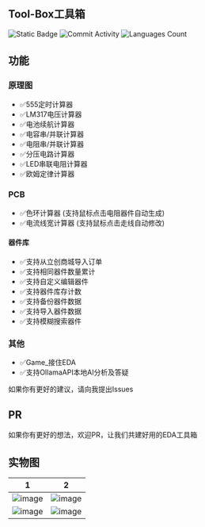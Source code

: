 ## Tool-Box工具箱

![Static Badge](https://img.shields.io/badge/License-Apache_2.0-green?style=for-the-badge)
![Commit Activity](https://img.shields.io/github/commit-activity/w/JasonYANG170/EDA-Toolbox?style=for-the-badge&color=yellow)
![Languages Count](https://img.shields.io/github/languages/count/JasonYANG170/EDA-Toolbox?logo=typescript&style=for-the-badge)

## 功能
### 原理图
- ✅555定时计算器
- ✅LM317电压计算器
- ✅电池续航计算器
- ✅电容串/并联计算器
- ✅电阻串/并联计算器
- ✅分压电路计算器
- ✅LED串联电阻计算器
- ✅欧姆定律计算器
### PCB
- ✅色环计算器 (支持鼠标点击电阻器件自动生成)
- ✅电流线宽计算器 (支持鼠标点击走线自动修改)
#### 器件库
- ✅支持从立创商城导入订单
- ✅支持相同器件数量累计
- ✅支持自定义编辑器件
- ✅支持器件库存计数
- ✅支持备份器件数据
- ✅支持导入器件数据
- ✅支持模糊搜索器件
### 其他
- ✅Game_接住EDA
- ✅支持OllamaAPI本地AI分析及答疑

如果你有更好的建议，请向我提出Issues

## PR
如果你有更好的想法，欢迎PR，让我们共建好用的EDA工具箱



## 实物图
| 1 | 2 |
| --- | --- |
| ![image](https://github.com/user-attachments/assets/d7647801-b43d-4c6e-8f0f-95c1f18bff19)|![image](https://github.com/user-attachments/assets/1f6f4868-7fee-4d1c-995d-1d112a7cab5e)|
| ![image](https://github.com/user-attachments/assets/06b4f3a8-d443-4184-84fc-16bf53d1dadc)|![image](https://github.com/user-attachments/assets/ee171542-4a2a-4d8f-97ca-b70405a56ff7)|
